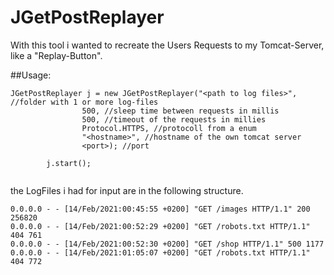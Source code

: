 # JGetPostReplayer

With this tool i wanted to recreate the Users Requests to my Tomcat-Server, like a "Replay-Button".


##Usage:

```
JGetPostReplayer j = new JGetPostReplayer("<path to log files>", //folder with 1 or more log-files
				500, //sleep time between requests in millis
				500, //timeout of the requests in millies
				Protocol.HTTPS, //protocoll from a enum
				"<hostname>", //hostname of the own tomcat server
				<port>); //port

    	j.start();
      
```

the LogFiles i had for input are in the following structure.

```
0.0.0.0 - - [14/Feb/2021:00:45:55 +0200] "GET /images HTTP/1.1" 200 256820
0.0.0.0 - - [14/Feb/2021:00:52:29 +0200] "GET /robots.txt HTTP/1.1" 404 761
0.0.0.0 - - [14/Feb/2021:00:52:30 +0200] "GET /shop HTTP/1.1" 500 1177
0.0.0.0 - - [14/Feb/2021:01:05:07 +0200] "GET /robots.txt HTTP/1.1" 404 772
```
